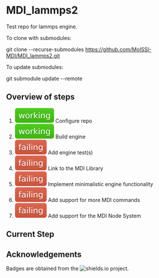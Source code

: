 # MDI_lammps2

Test repo for lammps engine.

To clone with submodules:

git clone --recurse-submodules https://github.com/MolSSI-MDI/MDI_lammps2.git

To update submodules:

git submodule update --remote

## Overview of steps

[comment]: <> (Badges are downloaded from shields.io, i.e.:)
[comment]: <> (curl https://img.shields.io/badge/-working-success --output .travis/badges/-working-success.svg)

1. ![step1](.travis/dynamic_badges/step_config.svg) Configure repo
2. ![step2](.travis/dynamic_badges/step_engine_build.svg) Build engine
3. ![step3](.travis/dynamic_badges/step_engine_test.svg) Add engine test(s)
4. ![step4](.travis/dynamic_badges/step_mdi_link.svg) Link to the MDI Library
5. ![step5](.travis/dynamic_badges/step_min_engine.svg) Implement minimalistic engine functionality
6. ![step6](.travis/dynamic_badges/step_mdi_commands.svg) Add support for more MDI commands
7. ![step7](.travis/dynamic_badges/step_mdi_nodes.svg) Add support for the MDI Node System

## Current Step

## Acknowledgements

Badges are obtained from the ![shields.io](https://shields.io/) project.